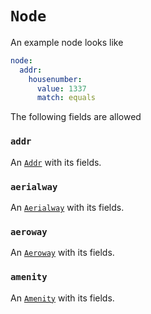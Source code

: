 # `Node`

An example node looks like

```yml
node:
  addr:
    housenumber:
      value: 1337
      match: equals
```

The following fields are allowed

### `addr`

An [`Addr`](./addr.md) with its fields.

### `aerialway`

An [`Aerialway`](./aerialway.md) with its fields.

### `aeroway`

An [`Aeroway`](./aeroway.md) with its fields.

### `amenity`

An [`Amenity`](./amenity.md) with its fields.
